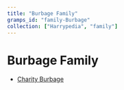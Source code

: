 ```yaml
---
title: "Burbage Family"
gramps_id: "family-Burbage"
collection: ["Harrypedia", "family"]
---
```


# Burbage Family

- [Charity Burbage](/Harrypedia/people/Burbage/Charity/)

